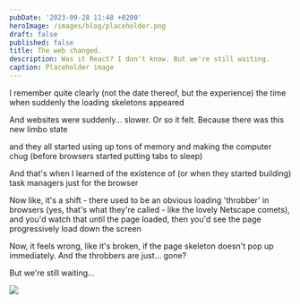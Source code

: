 ```yaml
---
pubDate: '2023-09-28 11:48 +0200'
heroImage: /images/blog/placeholder.png
draft: false
published: false
title: The web changed.
description: Was it React? I don't know. But we're still waiting.
caption: Placeholder image
---
```


I remember quite clearly (not the date thereof, but the experience) the time when suddenly the loading skeletons appeared

And websites were suddenly... slower. Or so it felt. Because there was this new limbo state

and they all started using up tons of memory and making the computer chug (before browsers started putting tabs to sleep)

And that's when I learned of the existence of (or when they started building) task managers just for the browser

Now like, it's a shift - there used to be an obvious loading 'throbber' in browsers (yes, that's what they're called - like the lovely Netscape comets), and you'd watch that until the page loaded, then you'd see the page progressively load down the screen

Now, it feels wrong, like it's broken, if the page skeleton doesn't pop up immediately. And the throbbers are just... gone?

But we're still waiting...

<img src="/images/blog/shimmer.gif" style="mix-blend-mode: multiply">
